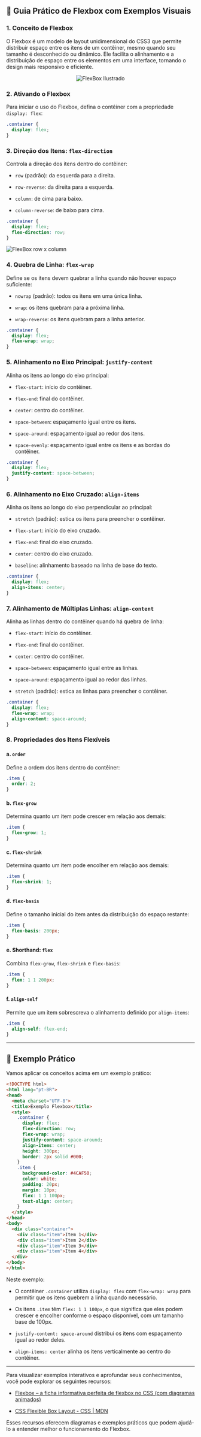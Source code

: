 ## 📘 Guia Prático de Flexbox com Exemplos Visuais

### 1. Conceito de Flexbox

O Flexbox é um modelo de layout unidimensional do CSS3 que permite distribuir espaço entre os itens de um contêiner, mesmo quando seu tamanho é desconhecido ou dinâmico. Ele facilita o alinhamento e a distribuição de espaço entre os elementos em uma interface, tornando o design mais responsivo e eficiente.

<p align="center">
  <img src="../img/flexbox-ilustrado.webp" alt="FlexBox Ilustrado">
</p>

### 2. Ativando o Flexbox

Para iniciar o uso do Flexbox, defina o contêiner com a propriedade `display: flex`:

```css
.container {
  display: flex;
}
```

### 3. Direção dos Itens: `flex-direction`

Controla a direção dos itens dentro do contêiner:

- `row` (padrão): da esquerda para a direita.
    
- `row-reverse`: da direita para a esquerda.
    
- `column`: de cima para baixo.
    
- `column-reverse`: de baixo para cima.
    

```css
.container {
  display: flex;
  flex-direction: row;
}
```

![FlexBox row x column](../img/flexbox-row-x-column.jpg)

### 4. Quebra de Linha: `flex-wrap`

Define se os itens devem quebrar a linha quando não houver espaço suficiente:

- `nowrap` (padrão): todos os itens em uma única linha.
    
- `wrap`: os itens quebram para a próxima linha.
    
- `wrap-reverse`: os itens quebram para a linha anterior.
    

```css
.container {
  display: flex;
  flex-wrap: wrap;
}
```

### 5. Alinhamento no Eixo Principal: `justify-content`

Alinha os itens ao longo do eixo principal:

- `flex-start`: início do contêiner.
    
- `flex-end`: final do contêiner.
    
- `center`: centro do contêiner.
    
- `space-between`: espaçamento igual entre os itens.
    
- `space-around`: espaçamento igual ao redor dos itens.
    
- `space-evenly`: espaçamento igual entre os itens e as bordas do contêiner.
    

```css
.container {
  display: flex;
  justify-content: space-between;
}
```

### 6. Alinhamento no Eixo Cruzado: `align-items`

Alinha os itens ao longo do eixo perpendicular ao principal:

- `stretch` (padrão): estica os itens para preencher o contêiner.
    
- `flex-start`: início do eixo cruzado.
    
- `flex-end`: final do eixo cruzado.
    
- `center`: centro do eixo cruzado.
    
- `baseline`: alinhamento baseado na linha de base do texto.
    

```css
.container {
  display: flex;
  align-items: center;
}
```

### 7. Alinhamento de Múltiplas Linhas: `align-content`

Alinha as linhas dentro do contêiner quando há quebra de linha:

- `flex-start`: início do contêiner.
    
- `flex-end`: final do contêiner.
    
- `center`: centro do contêiner.
    
- `space-between`: espaçamento igual entre as linhas.
    
- `space-around`: espaçamento igual ao redor das linhas.
    
- `stretch` (padrão): estica as linhas para preencher o contêiner.
    

```css
.container {
  display: flex;
  flex-wrap: wrap;
  align-content: space-around;
}
```

### 8. Propriedades dos Itens Flexíveis

#### a. `order`

Define a ordem dos itens dentro do contêiner:

```css
.item {
  order: 2;
}
```

#### b. `flex-grow`

Determina quanto um item pode crescer em relação aos demais:

```css
.item {
  flex-grow: 1;
}
```

#### c. `flex-shrink`

Determina quanto um item pode encolher em relação aos demais:

```css
.item {
  flex-shrink: 1;
}
```

#### d. `flex-basis`

Define o tamanho inicial do item antes da distribuição do espaço restante:

```css
.item {
  flex-basis: 200px;
}
```

#### e. Shorthand: `flex`

Combina `flex-grow`, `flex-shrink` e `flex-basis`:

```css
.item {
  flex: 1 1 200px;
}
```

#### f. `align-self`

Permite que um item sobrescreva o alinhamento definido por `align-items`:

```css
.item {
  align-self: flex-end;
}
```

---

## 📎 Exemplo Prático

Vamos aplicar os conceitos acima em um exemplo prático:

```html
<!DOCTYPE html>
<html lang="pt-BR">
<head>
  <meta charset="UTF-8">
  <title>Exemplo Flexbox</title>
  <style>
    .container {
      display: flex;
      flex-direction: row;
      flex-wrap: wrap;
      justify-content: space-around;
      align-items: center;
      height: 300px;
      border: 2px solid #000;
    }
    .item {
      background-color: #4CAF50;
      color: white;
      padding: 20px;
      margin: 10px;
      flex: 1 1 100px;
      text-align: center;
    }
  </style>
</head>
<body>
  <div class="container">
    <div class="item">Item 1</div>
    <div class="item">Item 2</div>
    <div class="item">Item 3</div>
    <div class="item">Item 4</div>
  </div>
</body>
</html>
```

Neste exemplo:

- O contêiner `.container` utiliza `display: flex` com `flex-wrap: wrap` para permitir que os itens quebrem a linha quando necessário.
    
- Os itens `.item` têm `flex: 1 1 100px`, o que significa que eles podem crescer e encolher conforme o espaço disponível, com um tamanho base de 100px.
    
- `justify-content: space-around` distribui os itens com espaçamento igual ao redor deles.
    
- `align-items: center` alinha os itens verticalmente ao centro do contêiner.
    

---

Para visualizar exemplos interativos e aprofundar seus conhecimentos, você pode explorar os seguintes recursos:
    
- [Flexbox – a ficha informativa perfeita de flexbox no CSS (com diagramas animados)](https://www.freecodecamp.org/portuguese/news/flexbox-a-ficha-informativa-perfeita-de-flexbox-no-css-com-diagramas-animados/)
    
- [CSS Flexible Box Layout - CSS | MDN](https://developer.mozilla.org/pt-BR/docs/Web/CSS/CSS_flexible_box_layout)
    

Esses recursos oferecem diagramas e exemplos práticos que podem ajudá-lo a entender melhor o funcionamento do Flexbox.
